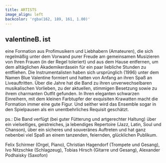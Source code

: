 ```yaml
---
title: ARTISTS
image_align: left
backcolor: 'rgba(162, 189, 161, 1.00)'
---
```


## valentineB. ist
eine Formation aus Profimusikern und Liebhabern (Amateuren), die sich regelmäßig unter dem Vorwand
purer Freude am gemeinsamen Musizieren von Ihren Frauen (in der Regel toleriert) und aus dem
Hause entfernen, um dem alltäglichen Akademikerdasein für ein paar liebliche Stunden zu entfliehen.
Die Instrumentalisten haben sich ursprünglich (1996) unter dem Namen Blue Valentine formiert und
hatten von Anfang an ihren Spaß an Liveauftritten. Über die Jahre hat die Band zu ihren unverwechselbaren
musikalischen Vorlieben, zu der aktuellen, stimmigen Besetzung sowie zu ihrem charmanten
Outfit gefunden. In Ihren eleganten schwarzen Einreihern, mit dem kleinen Farbtupfer der exquisiten
Krawatten macht die Formation immer eine gute Figur. Und seither wird das Ensemble sogar in den
Spielpausen als ein unentbehrliches Requisit geschätzt.

ps.: Die Band verfügt (bei guter Fütterung und artgerechter Haltung) über ein vielseitiges, geistreiches,
ja lebendiges Repertoire (Jazz, Latin, Soul und Chanson), über ein sicheres und souveränes Auftreten
und hat ganz nebenbei viel Spaß an einem tanzenden, feiernden, glücklichen Publikum.

Felix Schirmer (Orgel, Piano), Christian Hagendorf (Trompete und Gesang), Ivo Nitzschke (Schlagzeug),
Tobias Hirsch (Gitarre und Gesang), Alexander Podhaisky (Saxofon)